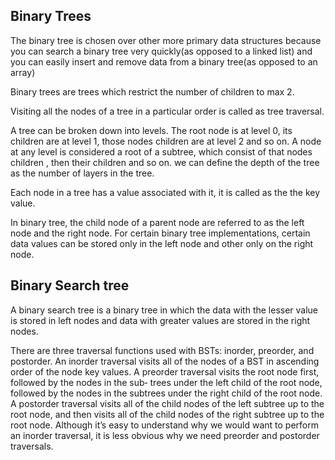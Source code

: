 ## Binary Trees

The binary tree is chosen over other more primary data structures because you can search a binary tree very quickly(as opposed to a linked list) and you can easily insert and remove data from a binary tree(as opposed to an array)


Binary trees are trees which restrict the number of children to max 2.

Visiting all the nodes of a tree in a particular order is called as tree traversal.

A tree can be broken down into levels. The root node is at level 0, its children are at level 1, those nodes children are at level 2 and so on. A node at any level is considered a root of a subtree, which consist of that nodes children , then their children and so on. we can define the depth of the tree as the number of layers in the tree.

Each node in a tree has a value associated with it, it is called as the the key value.

In binary tree, the child node of a parent node are referred to as the left node and the right node. For certain binary tree implementations, certain data values can be stored only in the left node and other only on the right node.

## Binary Search tree

A binary search tree is a binary tree in which the data with the lesser value is stored in left nodes and data with greater values are stored in the right nodes.


There are three traversal functions used with BSTs: inorder, preorder, and postorder. An inorder traversal visits all of the nodes of a BST in ascending order of the node key values. A preorder traversal visits the root node first, followed by the nodes in the sub‐ trees under the left child of the root node, followed by the nodes in the subtrees under the right child of the root node. A postorder traversal visits all of the child nodes of the left subtree up to the root node, and then visits all of the child nodes of the right subtree up to the root node.
Although it’s easy to understand why we would want to perform an inorder traversal, it is less obvious why we need preorder and postorder traversals.
